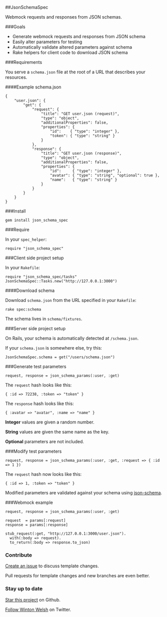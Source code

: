 ##JsonSchemaSpec

Webmock requests and responses from JSON schemas.

###Goals

* Generate webmock requests and responses from JSON schema
* Easily alter parameters for testing
* Automatically validate altered parameters against schema
* Rake helpers for client code to download JSON schema

###Requirements

You serve a `schema.json` file at the root of a URL that describes your resources.

####Example schema.json

    {
        "user.json": {
            "get": {
                "request": {
                    "title": "GET user.json (request)",
                    "type": "object",
                    "additionalProperties": false,
                    "properties": {
                        "id":    { "type": "integer" },
                        "token": { "type": "string" }
                    }
                },
                "response": {
                    "title": "GET user.json (response)",
                    "type": "object",
                    "additionalProperties": false,
                    "properties": {
                        "id":     { "type": "integer" },
                        "avatar": { "type": "string", "optional": true },
                        "name":   { "type": "string" }
                    }
                }
            }
        }
    }

###Install

    gem install json_schema_spec

###Require

In your `spec_helper`:

    require "json_schema_spec"

###Client side project setup

In your `Rakefile`:

    require "json_schema_spec/tasks"
    JsonSchemaSpec::Tasks.new("http://127.0.0.1:3000")

####Download schema

Download `schema.json` from the URL specified in your `Rakefile`:

    rake spec:schema

The schema lives in `schema/fixtures`.

###Server side project setup

On Rails, your schema is automatically detected at `/schema.json`.

If your `schema.json` is somewhere else, try this:

    JsonSchemaSpec.schema = get("/users/schema.json")

###Generate test parameters

    request, response = json_schema_params(:user, :get)

The `request` hash looks like this:

    { :id => 72238, :token => "token" }

The `response` hash looks like this:

    { :avatar => "avatar", :name => "name" }

**Integer** values are given a random number.

**String** values are given the same name as the key.

**Optional** parameters are not included.

###Modify test parameters

    request, response = json_schema_params(:user, :get, :request => { :id => 1 })

The `request` hash now looks like this:

    { :id => 1, :token => "token" }

Modified parameters are validated against your schema using [json-schema](https://github.com/hoxworth/json-schema).

###Webmock example

    request, response = json_schema_params(:user, :get)

    request  = params[:request]
    response = params[:response]

    stub_request(:get, "http://127.0.0.1:3000/user.json").
      with(:body => request).
      to_return(:body => response.to_json)

### Contribute

[Create an issue](https://github.com/winton/json_schema_spec/issues/new) to discuss template changes.

Pull requests for template changes and new branches are even better.

### Stay up to date

[Star this project](https://github.com/winton/json_schema_spec#) on Github.

[Follow Winton Welsh](http://twitter.com/intent/user?screen_name=wintonius) on Twitter.
